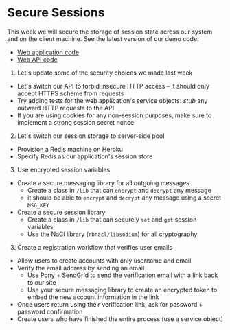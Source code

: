 # Secure Sessions

This week we will secure the storage of session state across our system and on the client machine.
See the latest version of our demo code:
- [Web application code](https://github.com/ISS-Security/configshare-app/tree/2_secure_sessions)
- [Web API code](https://github.com/ISS-Security/configshare-api/tree/4_authenticate_accounts)

1. Let's update some of the security choices we made last week
  - Let's switch our API to forbid insecure HTTP access – it should only accept HTTPS scheme from requests
  - Try adding tests for the web application's service objects: *stub* any outward HTTP requests to the API
  - If you are using cookies for any non-session purposes, make sure to implement a strong session secret nonce
2. Let's switch our session storage to server-side pool
  - Provision a Redis machine on Heroku
  - Specify Redis as our application's session store
3. Use encrypted session variables
  - Create a secure messaging library for all outgoing messages
    - Create a class in `/lib` that can `encrypt` and `decrypt` any message
    - it should be able to `encrypt` and `decrypt` any message using a secret `MSG_KEY`
  - Create a secure session library
    - Create a class in `/lib` that can securely `set` and `get` session variables
    - Use the NaCl library (`rbnacl/libsodium`) for all cryptography
3. Create a registration workflow that verifies user emails
  - Allow users to create accounts with only username and email
  - Verify the email address by sending an email
    - Use Pony + SendGrid to send the verification email with a link back to our site
    - Use your secure messaging library to create an encrypted token to embed the new account information in the link
  - Once users return using their verification link, ask for password + password confirmation
  - Create users who have finished the entire process (use a service object)
